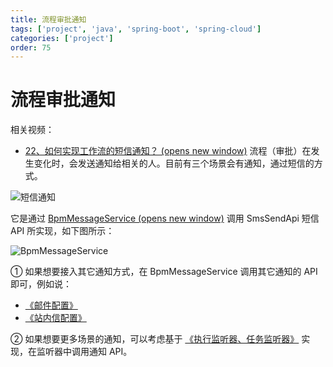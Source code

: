 ```yaml
---
title: 流程审批通知
tags: ['project', 'java', 'spring-boot', 'spring-cloud']
categories: ['project']
order: 75
---
```

# 流程审批通知

相关视频：

 * [22、如何实现工作流的短信通知？  (opens new window)](https://t.zsxq.com/04eyRRJ2f)
 流程（审批）在发生变化时，会发送通知给相关的人。目前有三个场景会有通知，通过短信的方式。

 ![短信通知](https://cloud.iocoder.cn/img/%E5%B7%A5%E4%BD%9C%E6%B5%81%E6%89%8B%E5%86%8C/%E6%B5%81%E7%A8%8B%E5%AE%A1%E6%89%B9%E9%80%9A%E7%9F%A5/%E7%9F%AD%E4%BF%A1%E6%A8%A1%E7%89%88.png)

 它是通过 [BpmMessageService  (opens new window)](https://github.com/YunaiV/yudao-cloud/blob/master/yudao-module-bpm/yudao-module-bpm-biz/src/main/java/cn/iocoder/yudao/module/bpm/framework/flowable/core/candidate/expression/BpmTaskAssignLeaderExpression.java) 调用 SmsSendApi 短信 API 所实现，如下图所示：

 ![BpmMessageService](https://cloud.iocoder.cn/img/%E5%B7%A5%E4%BD%9C%E6%B5%81%E6%89%8B%E5%86%8C/%E6%B5%81%E7%A8%8B%E5%AE%A1%E6%89%B9%E9%80%9A%E7%9F%A5/BpmMessageService.png)

 ① 如果想要接入其它通知方式，在 BpmMessageService 调用其它通知的 API 即可，例如说：

 * [《邮件配置》](/mail)
* [《站内信配置》](/notify)

 ② 如果想要更多场景的通知，可以考虑基于 [《执行监听器、任务监听器》](/bpm/listener/) 实现，在监听器中调用通知 API。

